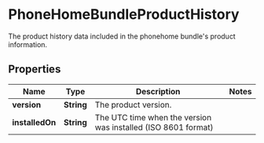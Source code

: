 

# PhoneHomeBundleProductHistory

The product history data included in the phonehome bundle's product information.

## Properties

Name | Type | Description | Notes
------------ | ------------- | ------------- | -------------
**version** | **String** | The product version. | 
**installedOn** | **String** | The UTC time when the version was installed (ISO 8601 format) | 



